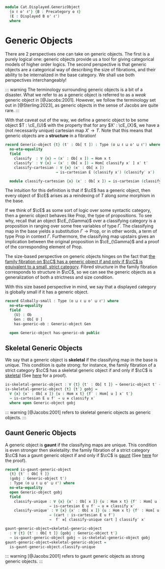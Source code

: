 <!--
```agda
open import Cat.Displayed.Base
open import Cat.Displayed.Cartesian
open import Cat.Prelude
```
-->

```agda
module Cat.Displayed.GenericObject
  {o ℓ o' ℓ'} {B : Precategory o ℓ}
  (E : Displayed B o' ℓ')
  where
```

<!--
```agda
open Precategory B
open Displayed E
```
-->

# Generic Objects

There are 2 perspectives one can take on generic objects. The first is
a purely logical one: generic objects provide us a tool for giving
categorical models of higher order logics. The second perspective is
that generic objects are a categorical way of describing the size of
fibrations, and their ability to be internalized in the base category.
We shall use both perspectives interchangeably!

::: warning
The terminology surrounding generic objects is a bit of a disaster.
What we refer to as a generic object is referred to as a
*weak* generic object in [@Jacobs:2001]. However, we follow the
terminology set out in [@Sterling:2023], as generic objects in the sense
of Jacobs are quite rare.
:::

With that caveat out of the way, we define a generic object to be some
object $T : \cE_{U}$ with the property that for any $X' : \cE_{X}$, we
have a (not necessarily unique) cartesian map $X' \to T$. Note that this
means that generic objects are a **structure** in a fibration!

```agda
record Generic-object {t} (t′ : Ob[ t ]) : Type (o ⊔ ℓ ⊔ o' ⊔ ℓ') where
  no-eta-equality
  field
    classify  : ∀ {x} → (x′ : Ob[ x ]) → Hom x t
    classify′ : ∀ {x} → (x′ : Ob[ x ]) → Hom[ classify x′ ] x′ t′
    classify-cartesian : ∀ {x} (x′ : Ob[ x ])
                       → is-cartesian E (classify x′) (classify′ x′)

  module classify-cartesian {x} (x′ : Ob[ x ]) = is-cartesian (classify-cartesian x′)
```

The intuition for this definition is that if $\cE$ has a generic object,
then every object of $\cE$ arises as a reindexing of $T$ along *some*
morphism in the base.

If we think of $\cE$ as some sort of logic over some syntactic category,
then a generic object behaves like $\mathrm{Prop}$, the type of
propositions. To see why, recall that an object $\cE_{\Gamma}$ over a
classifying category is a proposition in ranging over some free
variables of type $\Gamma$. The classifying map in the base yields a
substitution $\Gamma \to \mathrm{Prop}$, or in other words, a term of
type $\mathrm{Prop}$ in context $\Gamma$.  Furthermore, the classifying
map upstairs gives an implication between the original proposition in
$\cE_{\Gamma}$ and a proof of the corresponding element of $\mathrm{Prop}$.

The size-based perspective on generic objects hinges on the
fact that [the family fibration on $\cC$ has a generic object if and
only if $\cC$ is equivalent to a small, strict category][fam-generic].
Fibred structure in the family fibration corresponds to structure in
$\cC$, so we can see the generic objects as a generalization of both
a strictness and size condition.

[fam-generic]: Cat.Displayed.Instances.Family.html#generic-objects

With this size based perspective in mind, we say that a displayed
category is globally small if it has a generic object.

```agda
record Globally-small : Type (o ⊔ ℓ ⊔ o' ⊔ ℓ') where
  no-eta-equality
  field
    {U} : Ob
    Gen : Ob[ U ]
    has-generic-ob : Generic-object Gen

  open Generic-object has-generic-ob public
```

## Skeletal Generic Objects

We say that a generic object is **skeletal** if the classifying map in
the base is unique. This condition is quite strong: for instance, the
family fibration of a strict category $\cC$ has a skeletal generic object
if and only if $\cC$ is [skeletal] (See [here] for a proof).

[skeletal]: Cat.Skeletal.html
[here]: Cat.Displayed.Instances.Family.html#skeletal-generic-objects

```agda
is-skeletal-generic-object : ∀ {t} {t′ : Ob[ t ]} → Generic-object t′ → Type _
is-skeletal-generic-object {t} {t′} gobj =
  ∀ {x} {x′ : Ob[ x ]} {u : Hom x t} {f′ : Hom[ u ] x′ t′}
  → is-cartesian E u f′ → u ≡ classify x′
  where open Generic-object gobj
```

::: warning
[@Jacobs:2001] refers to skeletal generic objects as generic objects.
:::

<!--
```agda
is-skeletal-generic-object-is-prop
  : ∀ {t} {t′ : Ob[ t ]} {gobj : Generic-object t′}
  → is-prop (is-skeletal-generic-object gobj)
is-skeletal-generic-object-is-prop = hlevel!
```
-->

## Gaunt Generic Objects

A generic object is **gaunt** if the classifying maps are unique.
This condition is even stronger then skeletality: the family fibration
of a strict category $\cC$ has a gaunt generic object if and only if
$\cC$ is [gaunt] (See [here] for the proof).

[gaunt]: Cat.Gaunt.html
[here]: Cat.Displayed.Instances.Family.html#gaunt-generic-objects

```agda
record is-gaunt-generic-object
  {t} {t′ : Ob[ t ]}
  (gobj : Generic-object t′)
  : Type (o ⊔ ℓ ⊔ o' ⊔ ℓ') where
  no-eta-equality
  open Generic-object gobj
  field
    classify-unique : ∀ {x} {x′ : Ob[ x ]} {u : Hom x t} {f′ : Hom[ u ] x′ t′}
                    → is-cartesian E u f′ → u ≡ classify x′
    classify-unique′ : ∀ {x} {x′ : Ob[ x ]} {u : Hom x t} {f′ : Hom[ u ] x′ t′}
                    → (cart : is-cartesian E u f′)
                    →  f′ ≡[ classify-unique cart ] classify′ x′

gaunt-generic-object→skeletal-generic-object
  : ∀ {t} {t′ : Ob[ t ]} {gobj : Generic-object t′}
  → is-gaunt-generic-object gobj → is-skeletal-generic-object gobj
gaunt-generic-object→skeletal-generic-object =
  is-gaunt-generic-object.classify-unique
```

::: warning
[@Jacobs:2001] refers to gaunt generic objects as strong generic objects.
:::

<!--
```agda
is-gaunt-generic-object-is-prop
  : ∀ {t} {t′ : Ob[ t ]} {gobj : Generic-object t′}
  → is-prop (is-gaunt-generic-object gobj)
is-gaunt-generic-object-is-prop = Iso→is-hlevel 1 eqv $
  Σ-is-hlevel 1 hlevel! λ _ →
  Π-is-hlevel′ 1 λ _ → Π-is-hlevel′ 1 λ _ → Π-is-hlevel′ 1 λ _ → Π-is-hlevel′ 1 λ _ →
  Π-is-hlevel 1 λ _ →
  PathP-is-hlevel' 1 (Hom[ _ ]-set _ _) _ _
  where unquoteDecl eqv = declare-record-iso eqv (quote is-gaunt-generic-object)
```
-->
